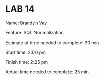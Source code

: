 # LAB 14

Name: Brandyn Vay

Feature: SQL Norimalization

Estimate of time needed to complete: 30 min

Start time: 2:00 pm

Finish time: 2:25 pm

Actual time needed to complete: 25 min